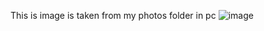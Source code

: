 This is image is taken from my photos folder in pc
![image](https://user-images.githubusercontent.com/94188453/142606821-6e30aab3-900d-4dd6-bb64-7fc0a358ef48.png)
